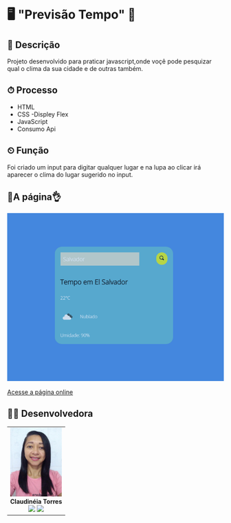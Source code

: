 # 🖥 "Previsão Tempo" 🚀
## 📑 Descrição
Projeto desenvolvido para praticar javascript,onde voçê pode pesquizar qual o clima da sua cidade e de outras também.
## ⏱ Processo
- HTML
-  CSS 
-Displey Flex
- JavaScript
- Consumo Api
## ⏲ Função
Foi criado um input para digitar qualquer lugar e na lupa ao clicar irá aparecer o clima do lugar sugerido no input.

## 🚀A página👌
<img src="./img/previsaoTempo.gif" alt="gif exibindo o desktop do site">

<a href="https://chic-sherbet-2481a2.netlify.app/" target= "-blank">Acesse a página online</a>

## 🧞‍♀️ Desenvolvedora

<table align="center">
  <tr>
    <td align="center">
      <div>
        <img src="./img/Clau-img.jpg" width="120px;" alt="Claudineia do github"/><br>
          <b> Claudinéia Torres </b><br>
            <a href="https://www.linkedin.com/in/claudineia-torres-00456b239/" alt="Linkedin"><img src="https://img.shields.io/badge/LinkedIn-0077B5?style=for-the-badge&logo=linkedin&logoColor=white"/ height="20"></a>
            <a href="https://github.com/Clau4705" alt="github"><img src="https://img.shields.io/badge/GitHub-100000?style=for-the-badge&logo=github&logoColor=white" height="20"></a>
      </div>
    </td>

  </tr>
</table>